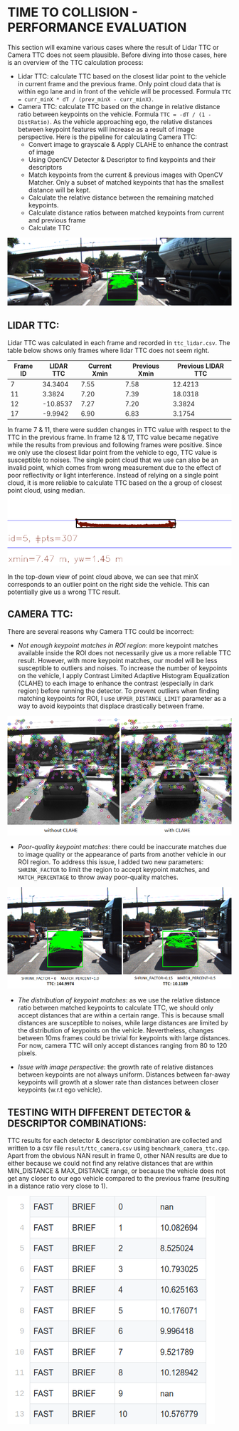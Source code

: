 # TIME TO COLLISION - PERFORMANCE EVALUATION

This section will examine various cases where the result of Lidar TTC or Camera TTC does not seem plausible. Before diving into those cases, here is an overview of the TTC calculation process:
- Lidar TTC: calculate TTC based on the closest lidar point to the vehicle in current frame and the previous frame. Only point cloud data that is within ego lane and in front of the vehicle will be processed. Formula `TTC = curr_minX * dT / (prev_minX - curr_minX)`.
- Camera TTC: calculate TTC based on the change in relative distance ratio between keypoints on the vehicle. Formula `TTC = -dT / (1 - DistRatio)`. As the vehicle approaching ego, the relative distances between keypoint features will increase as a result of image perspective. Here is the pipeline for calculating Camera TTC:
  + Convert image to grayscale & Apply CLAHE to enhance the contrast of image
  + Using OpenCV Detector & Descriptor to find keypoints and their descriptors
  + Match keypoints from the current & previous images with OpenCV Matcher. Only a subset of matched keypoints that has the smallest distance will be kept.
  + Calculate the relative distance between the remaining matched keypoints.
  + Calculate distance ratios between matched keypoints from current and previous frame
  + Calculate TTC

<img src="result/relative_distance.png" />

## LIDAR TTC:
Lidar TTC was calculated in each frame and recorded in `ttc_lidar.csv`. The table below shows only frames where lidar TTC does not seem right.

| Frame ID | LIDAR TTC | Current Xmin | Previous Xmin | Previous LIDAR TTC |
|----------|-----------|--------------|---------------|--------------------|
| 7        | 34.3404   | 7.55         | 7.58          | 12.4213            |
| 11       | 3.3824    | 7.20         | 7.39          | 18.0318            |
| 12       | -10.8537  | 7.27         | 7.20          | 3.3824             |
| 17       | -9.9942   | 6.90         | 6.83          | 3.1754             |

In frame 7 & 11, there were sudden changes in TTC value with respect to the TTC in the previous frame. In frame 12 & 17, TTC value became negative while the results from previous and following frames were positive. Since we only use the closest lidar point from the vehicle to ego, TTC value is susceptible to noises. The single point cloud that we use can also be an invalid point, which comes from wrong measurement due to the effect of poor reflectivity or light interference. Instead of relying on a single point cloud, it is more reliable to calculate TTC based on the a group of closest point cloud, using median.
<img src="result/topdown_lidar.png" />

In the top-down view of point cloud above, we can see that minX corresponds to an outlier point on the right side the vehicle. This can potentially give us a wrong TTC result.

## CAMERA TTC:
There are several reasons why Camera TTC could be incorrect:
- *Not enough keypoint matches in ROI region*: more keypoint matches available inside the ROI does not necessarily give us a more reliable TTC result. However, with more keypoint matches, our model will be less susceptible to outliers and noises. To increase the number of keypoints on the vehicle, I apply Contrast Limited Adaptive Histogram Equalization (CLAHE) to each image to enhance the contrast (especially in dark region) before running the detector. To prevent outliers when finding matching keypoints for ROI, I use `UPPER_DISTANCE_LIMIT` parameter as a way to avoid keypoints that displace drastically between frame.
<img src="result/clahe.png" />

- *Poor-quality keypoint matches*: there could be inaccurate matches due to image quality or the appearance of parts from another vehicle in our ROI region. To address this issue, I added two new parameters: `SHRINK_FACTOR` to limit the region to accept keypoint matches, and `MATCH_PERCENTAGE` to throw away poor-quality matches.
<img src="result/tcc_case1.png" />

- *The distribution of keypoint matches*: as we use the relative distance ratio between matched keypoints to calculate TTC, we should only accept distances that are within a certain range. This is because small distances are susceptible to noises, while large distances are limited by the distribution of keypoints on the vehicle. Nevertheless, changes between 10ms frames could be trivial for keypoints with large distances. For now, camera TTC will only accept distances ranging from 80 to 120 pixels.

- *Issue with image perspective*: the growth rate of relative distances between keypoints are not always uniform. Distances between far-away keypoints will growth at a slower rate than distances between closer keypoints (w.r.t ego vehicle).

## TESTING WITH DIFFERENT DETECTOR & DESCRIPTOR COMBINATIONS:
TTC results for each detector & descriptor combination are collected and written to a csv file  `result/ttc_camera.csv` using `benchmark_camera_ttc.cpp`. Apart from the obvious NAN result in frame 0, other NAN results are due to either because we could not find any relative distances that are within MIN_DISTANCE & MAX_DISTANCE range, or because the vehicle does not get any closer to our ego vehicle compared to the previous frame (resulting in a distance ratio very close to 1).

<img src="result/snapshot_csv.png" />

